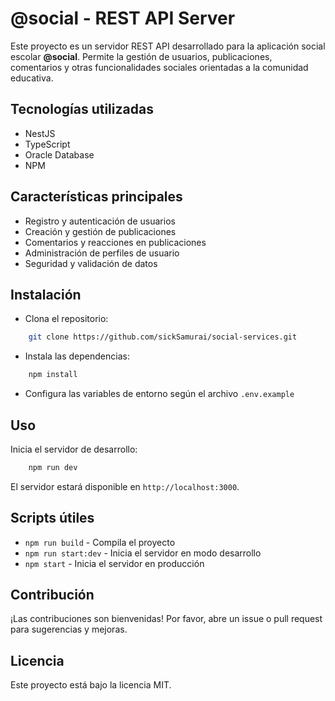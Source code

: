 # @social - REST API Server

Este proyecto es un servidor REST API desarrollado para la aplicación social escolar **@social**. Permite la gestión de usuarios, publicaciones, comentarios y otras funcionalidades sociales orientadas a la comunidad educativa.

## Tecnologías utilizadas

- NestJS
- TypeScript
- Oracle Database
- NPM

## Características principales

- Registro y autenticación de usuarios
- Creación y gestión de publicaciones
- Comentarios y reacciones en publicaciones
- Administración de perfiles de usuario
- Seguridad y validación de datos

## Instalación
- Clona el repositorio: 
``` bash
    git clone https://github.com/sickSamurai/social-services.git
```
- Instala las dependencias:
``` bash 
    npm install
```
- Configura las variables de entorno según el archivo `.env.example`

## Uso

Inicia el servidor de desarrollo:
``` bash
    npm run dev
```

El servidor estará disponible en `http://localhost:3000`.

## Scripts útiles

- `npm run build` - Compila el proyecto
- `npm run start:dev` - Inicia el servidor en modo desarrollo
- `npm start` - Inicia el servidor en producción

## Contribución

¡Las contribuciones son bienvenidas! Por favor, abre un issue o pull request para sugerencias y mejoras.

## Licencia

Este proyecto está bajo la licencia MIT.